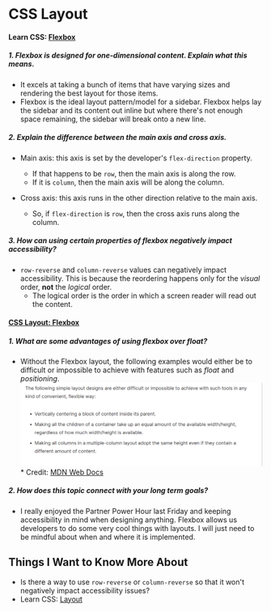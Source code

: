 # CSS Layout

#### Learn CSS: [Flexbox](https://web.dev/learn/css/flexbox/)

##### 1. Flexbox is designed for one-dimensional content. Explain what this means.
- It excels at taking a bunch of items that have varying sizes and rendering the best layout for those items.
- Flexbox is the ideal layout pattern/model for a sidebar. Flexbox helps lay the sidebar and its content out inline but where there's not enough space remaining, the sidebar will break onto a new line.


##### 2. Explain the difference between the main axis and cross axis.
- Main axis: this axis is set by the developer's `flex-direction` property. 
  * If that happens to be `row`, then the  main axis is along the row.
  * If it is `column`, then the main axis will be along the column.

- Cross axis: this axis runs in the other direction relative to the main axis.
  * So, if `flex-direction` is `row`, then the cross axis runs along the column.

##### 3. How can using certain properties of flexbox negatively impact accessibility?
- `row-reverse` and `column-reverse` values can negatively impact accessibility. This is because the reordering happens only for the *visual* order, **not** the *logical* order.
  * The logical order is the order in which a screen reader will read out the content.


#### [CSS Layout: Flexbox](https://developer.mozilla.org/en-US/docs/Learn/CSS/CSS_layout/Flexbox)
##### 1. What are some advantages of using flexbox over float?
- Without the Flexbox layout, the following examples would either be to difficult or impossible to achieve with features such as *float* and *positioning*.
![MDN Web Docs: These would be difficult/hard to achieve without being able to use Flexbox](./assets/08FlexboxIsBetter.png) * Credit: [MDN Web Docs](https://developer.mozilla.org/en-US/docs/Learn/CSS/CSS_layout/Flexbox)

##### 2. How does this topic connect with your long term goals?
- I really enjoyed the Partner Power Hour last Friday and keeping accessibility in mind when designing anything. Flexbox allows us developers to do some very cool things with layouts. I will just need to be mindful about when and where it is implemented. 

## Things I Want to Know More About
- Is there a way to use `row-reverse` or `column-reverse` so that it won't negatively impact accessibility issues?
- Learn CSS: [Layout](https://web.dev/learn/css/layout/)